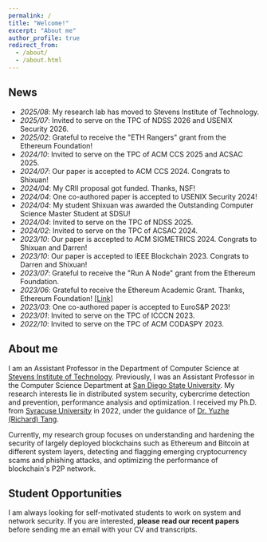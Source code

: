 ```yaml
---
permalink: /
title: "Welcome!"
excerpt: "About me"
author_profile: true
redirect_from: 
  - /about/
  - /about.html
---
```


News
----
- _2025/08_: My research lab has moved to Stevens Institute of Technology.
- _2025/07_: Invited to serve on the TPC of NDSS 2026 and USENIX Security 2026.
- _2025/02_: Grateful to receive the "ETH Rangers" grant from the Ethereum Foundation! 
- _2024/10_: Invited to serve on the TPC of ACM CCS 2025 and ACSAC 2025.
- _2024/07_: Our paper is accepted to ACM CCS 2024. Congrats to Shixuan! 
- _2024/04_: My CRII proposal got funded. Thanks, NSF!
- _2024/04_: One co-authored paper is accepted to USENIX Security 2024!  
- _2024/04_: My student Shixuan was awarded the Outstanding Computer Science Master Student at SDSU!
- _2024/04_: Invited to serve on the TPC of NDSS 2025.
- _2024/02_: Invited to serve on the TPC of ACSAC 2024. 
- _2023/10_: Our paper is accepted to ACM SIGMETRICS 2024. Congrats to Shixuan and Darren! 
- _2023/10_: Our paper is accepted to IEEE Blockchain 2023. Congrats to Darren and Shixuan!  
- _2023/07_: Grateful to receive the "Run A Node" grant from the Ethereum Foundation. 
- _2023/06_: Grateful to receive the Ethereum Academic Grant. Thanks, Ethereum Foundation! [[Link]](https://blog.ethereum.org/2023/06/28/academic-grants-round-23)  
- _2023/03_: One co-authored paper is accepted to EuroS&P 2023!  
- _2023/01_: Invited to serve on the TPC of ICCCN 2023.  
- _2022/10_: Invited to serve on the TPC of ACM CODASPY 2023.

About me
----
I am an Assistant Professor in the Department of Computer Science at [Stevens Institute of Technology](https://www.stevens.edu/school-engineering-science/departments/computer-science). Previously, I was an Assistant Professor in the Computer Science Department at [San Diego State University](https://cs.sdsu.edu/). My research interests lie in distributed system security, cybercrime detection and prevention, performance analysis and optimization. I received my Ph.D. from [Syracuse University](http://eng-cs.syr.edu/our-departments/electrical-engineering-and-computer-science) in 2022, under the guidance of [Dr. Yuzhe (Richard) Tang](http://tristartom.github.io/). 

Currently, my research group focuses on understanding and hardening the security of largely deployed blockchains such as Ethereum and Bitcoin at different system layers, detecting and flagging emerging cryptocurrency scams and phishing attacks, and optimizing the performance of blockchain's P2P network.

Student Opportunities
----
I am always looking for self-motivated students to work on system and network security. If you are interested, **please read our recent papers** before sending me an email with your CV and transcripts.

